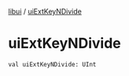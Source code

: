 [libui](index.md) / [uiExtKeyNDivide](./ui-ext-key-n-divide.md)

# uiExtKeyNDivide

`val uiExtKeyNDivide: UInt`